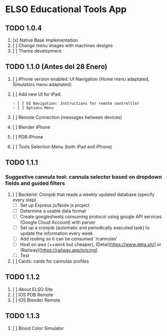 # ELSO Educational Tools App

## TODO 1.0.4

1.  [x] Native Base implementation
2.  [ ] Change menu images with machines designs
3.  [ ] Theme development

## TODO 1.1.0 (Antes del 28 Enero)

1.  [ ] iPhone version enabled: UI Navigation (Home menu adaptated, Simulators menu adaptated)
2.  [ ] Add new UI for iPad:

        - [ ] UI Navigation: Instructions for remote controlller
        - [ ] Options Menu

3.  [ ] Remote Connection (messages between devices)
4.  [ ] Blender iPhone
5.  [ ] PDB iPhone
6.  [ ] Tools Selection Menu (both iPad and iPhone)

## TODO 1.1.1

### Suggestive cannula tool: cannula selector based on dropdown fields and guided filters

1.  [ ] Backend: Cronjob that reads a weekly updated database (specify every step)
    -   [ ] Set up Express js/Node js project
    -   [ ] Determine a usable data format
    -   [ ] Create googlesheets consuming protocol using google API services (Google Cloud Account) with parser
    -   [ ] Set up a cronjob (automatic and periodically executed task) to update the information every week
    -   [ ] Add routing so it can be consumed '/cannulas'
    -   [ ] Host on aws (++work but cheaper), (Deta)[https://www.deta.sh/] or (Railway)[https://railway.app/pricing]
    -   [ ] Test
2.  [ ] Cards: cards for cannulas profiles

## TODO 1.1.2

1.  [ ] About ELSO Site
2.  [ ] IOS PDB Remote
3.  [ ] IOS Blender Remote

## TODO 1.1.3

1.  [ ] Blood Color Simulator
